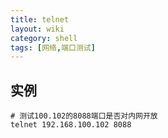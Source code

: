 ```yaml
---
title: telnet
layout: wiki
category: shell
tags: [网络,端口测试]
---
```


## 实例

~~~Text
# 测试100.102的8088端口是否对内网开放
telnet 192.168.100.102 8088
~~~